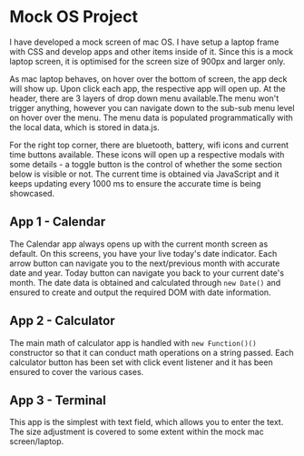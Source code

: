 # Mock OS Project

I have developed a mock screen of mac OS. I have setup a laptop frame with CSS and develop apps and other items inside of it. Since this is a mock laptop screen, it is optimised for the screen size of 900px and larger only.

As mac laptop behaves, on hover over the bottom of screen, the app deck will show up. Upon click each app, the respective app will open up. At the header, there are 3 layers of drop down menu available.The menu won't trigger anything, however you can navigate down to the sub-sub menu level on hover over the menu. The menu data is populated programmatically with the local data, which is stored in data.js.

For the right top corner, there are bluetooth, battery, wifi icons and current time buttons available. These icons will open up a respective modals with some details - a toggle button is the control of whether the some section below is visible or not. The current time is obtained via JavaScript and it keeps updating every 1000 ms to ensure the accurate time is being showcased.

## App 1 - Calendar

The Calendar app always opens up with the current month screen as default. On this screens, you have your live today's date indicator. Each arrow button can navigate you to the next/previous month with accurate date and year. Today button can navigate you back to your current date's month. The date data is obtained and calculated through `new Date()` and ensured to create and output the required DOM with date information.

## App 2 - Calculator

The main math of calculator app is handled with `new Function()()` constructor so that it can conduct math operations on a string passed. Each calculator button has been set with click event listener and it has been ensured to cover the various cases.

## App 3 - Terminal

This app is the simplest with text field, which allows you to enter the text. The size adjustment is covered to some extent within the mock mac screen/laptop.
